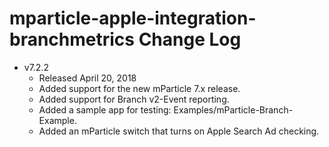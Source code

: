 # mparticle-apple-integration-branchmetrics Change Log

- v7.2.2
  * Released April 20, 2018
  * Added support for the new mParticle 7.x release.
  * Added support for Branch v2-Event reporting.
  * Added a sample app for testing: Examples/mParticle-Branch-Example.
  * Added an mParticle switch that turns on Apple Search Ad checking.

